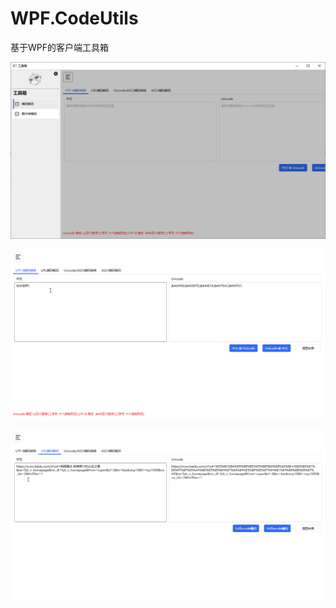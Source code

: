 # WPF.CodeUtils
基于WPF的客户端工具箱

![image-20231218160032251](README.assets/image-20231218160032251.png)

![image-20231218160046497](README.assets/image-20231218160046497.png)

![image-20231218160129272](README.assets/image-20231218160129272.png)

